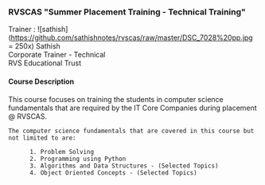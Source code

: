 ### RVSCAS "Summer Placement Training - Technical Training"  
  
Trainer : ![sathish](https://github.com/sathishnotes/rvscas/raw/master/DSC_7028%20pp.jpg = 250x)
Sathish  
Corporate Trainer - Technical  
RVS Educational Trust

#### Course Description

This course focuses on training the students in computer science fundamentals that are required by the IT Core Companies during placement @ RVSCAS.  
  
`The computer science fundamentals that are covered in this course but not limited to are:`

          1. Problem Solving
          2. Programming using Python
          3. Algorithms and Data Structures - (Selected Topics)
          4. Object Oriented Concepts - (Selected Topics)



